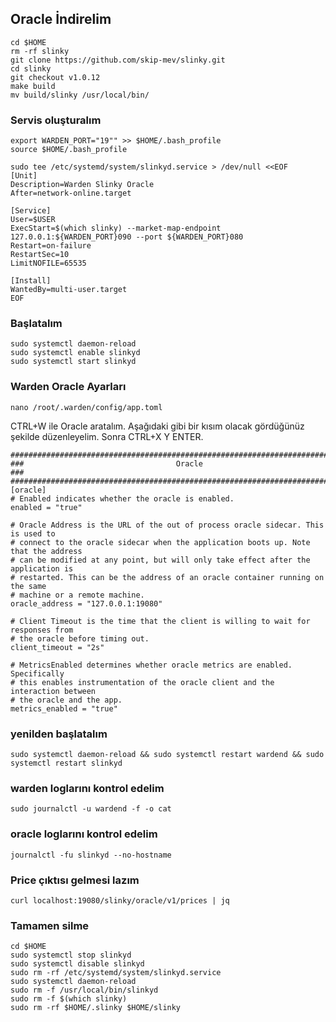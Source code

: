 ## Oracle İndirelim
```
cd $HOME
rm -rf slinky
git clone https://github.com/skip-mev/slinky.git
cd slinky
git checkout v1.0.12
make build
mv build/slinky /usr/local/bin/
```
### Servis oluşturalım
```
export WARDEN_PORT="19"" >> $HOME/.bash_profile
source $HOME/.bash_profile
```
```
sudo tee /etc/systemd/system/slinkyd.service > /dev/null <<EOF
[Unit]
Description=Warden Slinky Oracle
After=network-online.target

[Service]
User=$USER
ExecStart=$(which slinky) --market-map-endpoint 127.0.0.1:${WARDEN_PORT}090 --port ${WARDEN_PORT}080
Restart=on-failure
RestartSec=10
LimitNOFILE=65535

[Install]
WantedBy=multi-user.target
EOF
```
### Başlatalım
```
sudo systemctl daemon-reload
sudo systemctl enable slinkyd
sudo systemctl start slinkyd
```
### Warden Oracle Ayarları
```
nano /root/.warden/config/app.toml
```
CTRL+W ile Oracle aratalım. Aşağıdaki gibi bir kısım olacak gördüğünüz şekilde düzenleyelim. Sonra CTRL+X Y ENTER.
```
###############################################################################
###                                  Oracle                                 ###
###############################################################################
[oracle]
# Enabled indicates whether the oracle is enabled.
enabled = "true"

# Oracle Address is the URL of the out of process oracle sidecar. This is used to
# connect to the oracle sidecar when the application boots up. Note that the address
# can be modified at any point, but will only take effect after the application is
# restarted. This can be the address of an oracle container running on the same
# machine or a remote machine.
oracle_address = "127.0.0.1:19080"

# Client Timeout is the time that the client is willing to wait for responses from 
# the oracle before timing out.
client_timeout = "2s"

# MetricsEnabled determines whether oracle metrics are enabled. Specifically
# this enables instrumentation of the oracle client and the interaction between
# the oracle and the app.
metrics_enabled = "true"
```
### yenilden başlatalım
```
sudo systemctl daemon-reload && sudo systemctl restart wardend && sudo systemctl restart slinkyd
```
### warden loglarını kontrol edelim
```
sudo journalctl -u wardend -f -o cat
```
### oracle loglarını kontrol edelim
```
journalctl -fu slinkyd --no-hostname
```
### Price çıktısı gelmesi lazım
```
curl localhost:19080/slinky/oracle/v1/prices | jq
```
### Tamamen silme
```
cd $HOME
sudo systemctl stop slinkyd
sudo systemctl disable slinkyd
sudo rm -rf /etc/systemd/system/slinkyd.service
sudo systemctl daemon-reload
sudo rm -f /usr/local/bin/slinkyd
sudo rm -f $(which slinky)
sudo rm -rf $HOME/.slinky $HOME/slinky
```
